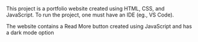 This project is a portfolio website created using HTML, CSS, and JavaScript.
To run the project, one must have an IDE (eg., VS Code).

The website contains a Read More button created using JavaScript and has a dark mode option
